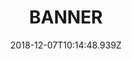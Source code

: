 ---
region: en
title: 'BANNER'
date: 2018-12-07T10:14:48.939Z
image: /img/about-jumbotron.jpg
banner:
  - heading: Organic treats from the heart of Italy
    imageUrl: /img/about-shade-grown.jpg
    text: >
      Marzò – a fresco of friends, family and chance encounters.
---